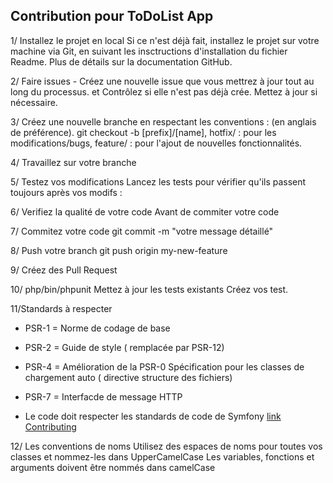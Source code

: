 ## Contribution pour ToDoList App



1/ Installez le projet en local
Si ce n'est déjà fait, installez le projet sur votre machine via Git, en suivant les insctructions d'installation du fichier Readme.
Plus de détails sur la documentation GitHub.

2/ Faire issues - Créez une nouvelle issue que vous mettrez à jour tout au long du processus.
et Contrôlez si elle n'est pas déjà crée.  Mettez à jour si nécessaire.

3/ Créez une nouvelle branche en respectant les conventions : (en anglais de préférence).
            git checkout -b [prefix]/[name],
            hotfix/ : pour les modifications/bugs,
            feature/ : pour l'ajout de nouvelles fonctionnalités.

4/ Travaillez sur votre branche

5/ Testez vos modifications
Lancez les tests pour vérifier qu'ils passent toujours après vos modifs :

6/ Verifiez la qualité de votre code Avant de commiter votre code

7/ Commitez votre code git commit -m "votre message détaillé"

8/ Push votre branch git push origin my-new-feature

9/ Créez des Pull Request

10/ php/bin/phpunit
    Mettez à jour les tests existants 
    Créez vos test.

11/Standards à respecter

- PSR-1  = Norme de codage de base
- PSR-2  = Guide de style ( remplacée par PSR-12)
- PSR-4  = Amélioration de la PSR-0 Spécification pour les classes de chargement auto ( directive structure des fichiers)
- PSR-7  = Interfacde de message HTTP

- Le code doit respecter les standards de code de Symfony [link Contributing](https://symfony.com/doc/current/contributing/code/conventions.html)

12/ Les conventions de noms
Utilisez des espaces de noms pour toutes vos classes et nommez-les dans UpperCamelCase
Les variables, fonctions et arguments doivent être nommés dans camelCase
